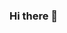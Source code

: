 ### Hi there 👋

<!--
**RealAdithS/RealAdithS** is a ✨ _special_ ✨ repository because its `README.md` (this file) appears on your GitHub profile.



- 🔭 I’m currently working on - life
- 🌱 I’m currently learning -AI
- 👯 I’m looking to collaborate- on anything

- ⚡ Fun fact: ...idk
-->
